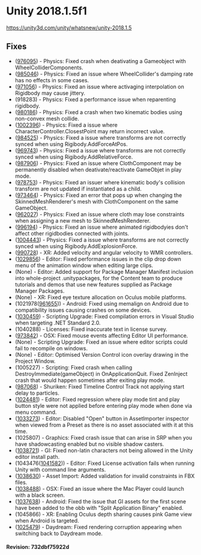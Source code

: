 # Unity 2018.1.5f1

https://unity3d.com/unity/whatsnew/unity-2018.1.5

## Fixes



*   ([976095](https://issuetracker.unity3d.com/product/unity/issues/guid/976095/)) - Physics: Fixed crash when deativating a Gameobject with WheelColliderComponents.
*   ([985046](https://issuetracker.unity3d.com/product/unity/issues/guid/985046/)) - Physics: Fixed an issue where WheelCollider's damping rate has no effects in some cases.
*   ([971056](https://issuetracker.unity3d.com/product/unity/issues/guid/971056/)) - Physics: Fixed an issue where activaging interpolation on Rigidbody may cause jittery.
*   (918283) - Physics: Fixed a performance issue when reparenting rigidbody.
*   ([980186](https://issuetracker.unity3d.com/product/unity/issues/guid/980186/)) - Physics: Fixed a crash when two kinematic bodies using non-convex mesh collide.
*   ([1002396](https://issuetracker.unity3d.com/product/unity/issues/guid/1002396/)) - Physics: Fixed a issue where CharacterController.ClosestPoint may return incorrect value.
*   ([984525](https://issuetracker.unity3d.com/product/unity/issues/guid/984525/)) - Physics: Fixed a issue where transforms are not correctly synced when using Rigibody.AddForceAtPos.
*   ([969743](https://issuetracker.unity3d.com/product/unity/issues/guid/969743/)) - Physics: Fixed a issue where transforms are not correctly synced when using Rigibody.AddRelativeForce.
*   ([987906](https://issuetracker.unity3d.com/product/unity/issues/guid/987906/)) - Physics: Fixed an issue where ClothComponent may be permanently disabled when deativate/reactivate GameObjet in play mode.
*   ([978753](https://issuetracker.unity3d.com/product/unity/issues/guid/978753/)) - Physics: Fixed an issuer where kinematic body's collision transform are not updated if instantiated as a child.
*   ([973464](https://issuetracker.unity3d.com/product/unity/issues/guid/973464/)) - Physics: Fixed an error that pops up when changing the SkinnedMeshRenderer's mesh with ClothComponent on the same GameObject.
*   ([962027](https://issuetracker.unity3d.com/product/unity/issues/guid/962027/)) - Physics: Fixed an issue where cloth may lose constraints when assigning a new mesh to SkinnedMeshRenderer.
*   ([996194](https://issuetracker.unity3d.com/product/unity/issues/guid/996194/)) - Physics: Fixed an issue where animated rigidbodyies don't affect other rigidbodies connected with joints.
*   ([1004443](https://issuetracker.unity3d.com/product/unity/issues/guid/1004443/)) - Physics: Fixed a issue where transforms are not correctly synced when using Rigibody.AddExplosionForce.
*   ([990728](https://issuetracker.unity3d.com/product/unity/issues/guid/990728/)) - XR: Added velocity and angular velocity to WMR controllers.
*   ([1029856](https://issuetracker.unity3d.com/product/unity/issues/guid/1029856/)) - Editor: Fixed performance issues in the clip drop down menu of the animation window when editing large clips.
*   (None) - Editor: Added support for Package Manager Manifest inclusion into whole-project .unitypackages, for the Content team to produce tutorials and demos that use new features supplied as Package Manager Packages.
*   (None) - XR: Fixed eye texture allocation on Oculus mobile platforms.
*   (1021978([961655](https://issuetracker.unity3d.com/product/unity/issues/guid/961655/))) - Android: Fixed using memalign on Android due to compatibility issues causing crashes on some devices.
*   ([1030459](https://issuetracker.unity3d.com/product/unity/issues/guid/1030459/)) - Scripting Upgrade: Fixed compilation errors in Visual Studio when targeting .NET Standard 2.0.
*   (1040288) - Licenses: Fixed inaccurate text in license survey.
*   ([973842](https://issuetracker.unity3d.com/product/unity/issues/guid/973842/)) - OSX: Fixed mouse events affecting Editor UI performance.
*   (None) - Scripting Upgrade: Fixed an issue where editor scripts could fail to recompile on windows.
*   (None) - Editor: Optimised Version Control icon overlay drawing in the Project Window.
*   (1005227) - Scripting: Fixed crash when calling DestroyImmediate(gameObject) in OnApplicationQuit. Fixed ZenInject crash that would happen sometimes after exiting play mode.
*   ([987068](https://issuetracker.unity3d.com/product/unity/issues/guid/987068/)) - Shuriken: Fixed Timeline Control Track not applying start delay to particles.
*   ([1024481](https://issuetracker.unity3d.com/product/unity/issues/guid/1024481/)) - Editor: Fixed regression where play mode tint and play button style were not applied before entering play mode when done via menu command.
*   ([1033273](https://issuetracker.unity3d.com/product/unity/issues/guid/1033273/)) - Editor: Disabled "Open" button in AssetImporter inspector when viewed from a Preset as there is no asset associated with it at this time.
*   (1025807) - Graphics: Fixed crash issue that can arise in SRP when you have shadowcasting enabled but no visible shadow casters.
*   ([1038721](https://issuetracker.unity3d.com/product/unity/issues/guid/1038721/)) - GI: Fixed non-latin characters not being allowed in the Unity editor install path.
*   (1043476([1041582](https://issuetracker.unity3d.com/product/unity/issues/guid/1041582/))) - Editor: Fixed License activation fails when running Unity with command line arguments.
*   ([1038630](https://issuetracker.unity3d.com/product/unity/issues/guid/1038630/)) - Asset Import: Added validation for invalid constraints in FBX files.
*   ([1038488](https://issuetracker.unity3d.com/product/unity/issues/guid/1038488/)) - OSX: Fixed an issue where the Mac Player could launch with a black screen.
*   ([1037638](https://issuetracker.unity3d.com/product/unity/issues/guid/1037638/)) - Android: Fixed the issue that GI assets for the first scene have been added to the obb with "Split Application Binary" enabled.
*   (1045866) - XR: Enabling Oculus depth sharing causes pink Game view when Android is targeted.
*   ([1025479](https://issuetracker.unity3d.com/product/unity/issues/guid/1025479/)) - Daydream: Fixed rendering corruption appearing when switching back to Daydream mode.

#### Revision: 732dbf75922d